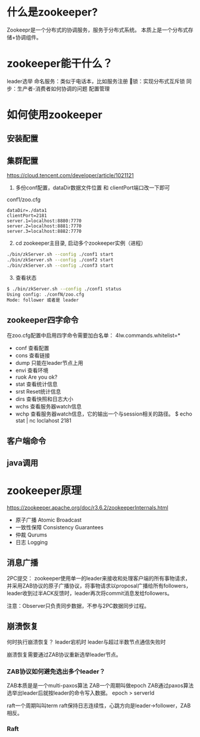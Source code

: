 


# 什么是zookeeper?
Zookeepr是一个分布式的协调服务，服务于分布式系统。
本质上是一个分布式存储+协调组件。


# zookeeper能干什么？
leader选举
命名服务：类似于电话本，比如服务注册
锁：实现分布式互斥锁
同步：生产者-消费者如何协调的问题
配置管理

# 如何使用zookeeper

## 安装配置

## 集群配置
https://cloud.tencent.com/developer/article/1021121

1. 多份conf配置，dataDir数据文件位置 和 clientPort端口改一下即可

conf1/zoo.cfg
```text
dataDir=./data1
clientPort=2181
server.1=localhost:8880:7770
server.2=localhost:8881:7770
server.3=localhost:8882:7770
```

2. cd zookeeper主目录, 启动多个zookeeper实例（进程）
```sh
./bin/zkServer.sh --config ./conf1 start
./bin/zkServer.sh --config ./conf2 start
./bin/zkServer.sh --config ./conf3 start
```

3. 查看状态
```sh
$ ./bin/zkServer.sh --config ./conf1 status
Using config: ./confN/zoo.cfg
Mode: follower 或者是 leader
```

## zookeeper四字命令
在zoo.cfg配置中启用四字命令需要加白名单：
4lw.commands.whitelist=*

- conf 查看配置
- cons 查看链接
- dump 只能在leader节点上用
- envi 查看环境
- ruok Are you ok?
- stat 查看统计信息
- srst Reset统计信息
- dirs 查看快照和日志大小
- wchs 查看服务器watch信息
- wchp 查看服务器watch信息，它的输出一个与session相关的路径。
$ echo stat | nc loclahost 2181

## 客户端命令




## java调用


# zookeeper原理


https://zookeeper.apache.org/doc/r3.6.2/zookeeperInternals.html

- 原子广播 Atomic Broadcast
- 一致性保障 Consistency Guarantees
- 仲裁 Qurums
- 日志 Logging





## 消息广播
2PC提交：
zookeeper使用单一的leader来接收和处理客户端的所有事物请求，
并采用ZAB协议的原子广播协议，将事物请求以proposal广播给所有followers，
leader收到过半ACK反馈时，leader再次将commit消息发给followers。

注意：Observer只负责同步数据，不参与2PC数据同步过程。

## 崩溃恢复
何时执行崩溃恢复？
leader宕机时
leader与超过半数节点通信失败时

崩溃恢复需要通过ZAB协议重新选举leader节点。

### ZAB协议如何避免选出多个leader？
ZAB本质是是一个multi-paxos算法
ZAB一个周期叫做epoch
ZAB通过paxos算法选举出leader后就按leader的命令写入数据。
epoch > serverId


raft一个周期叫叫term
raft保持日志连续性，心跳方向是leader->follower，ZAB相反。


### Raft






